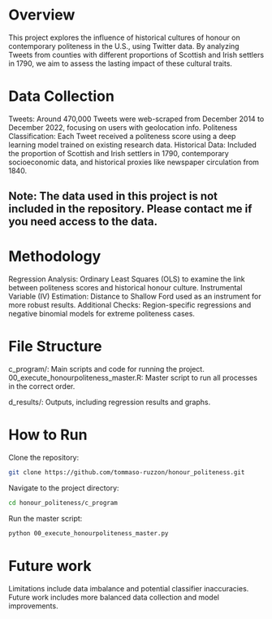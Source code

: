# Overview

This project explores the influence of historical cultures of honour on contemporary politeness in the U.S., using Twitter data. By analyzing Tweets from counties with different proportions of Scottish and Irish settlers in 1790, we aim to assess the lasting impact of these cultural traits.

# Data Collection

Tweets: Around 470,000 Tweets were web-scraped from December 2014 to December 2022, focusing on users with geolocation info.
Politeness Classification: Each Tweet received a politeness score using a deep learning model trained on existing research data.
Historical Data: Included the proportion of Scottish and Irish settlers in 1790, contemporary socioeconomic data, and historical proxies like newspaper circulation from 1840.

## Note: The data used in this project is not included in the repository. Please contact me if you need access to the data.

# Methodology

Regression Analysis: Ordinary Least Squares (OLS) to examine the link between politeness scores and historical honour culture.
Instrumental Variable (IV) Estimation: Distance to Shallow Ford used as an instrument for more robust results.
Additional Checks: Region-specific regressions and negative binomial models for extreme politeness cases.

# File Structure

c_program/: Main scripts and code for running the project.
00_execute_honourpoliteness_master.R: Master script to run all processes in the correct order.

d_results/: Outputs, including regression results and graphs.

# How to Run

Clone the repository:
```bash
git clone https://github.com/tommaso-ruzzon/honour_politeness.git
```
Navigate to the project directory:
```bash
cd honour_politeness/c_program
```
Run the master script:
```bash
python 00_execute_honourpoliteness_master.py
```

# Future work

Limitations include data imbalance and potential classifier inaccuracies.
Future work includes more balanced data collection and model improvements.
